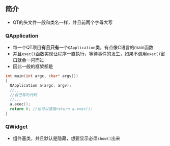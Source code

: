 ## 简介
* QT的头文件一般和类名一样，并且前两个字母大写
### QApplication
* 每一个QT项目**有且只有**一个`QApplication`类，有点像C语言的main函数
* 并且`exec()`函数实现让程序一直执行，等待事件的发生，如果不调用`exec()`窗口就会一闪而过
* 因此一般的框架都是
```cpp
int main(int argc, char* argv[])
{
  QApplication a(argc, argv);
  //...
  //自己写的代码
  //...
  a.exec();
  return 0; //也可以直接return a.exec();
}
```

### QWidget
* 组件基类，并且默认是隐藏，想要显示必须`show()`出来

